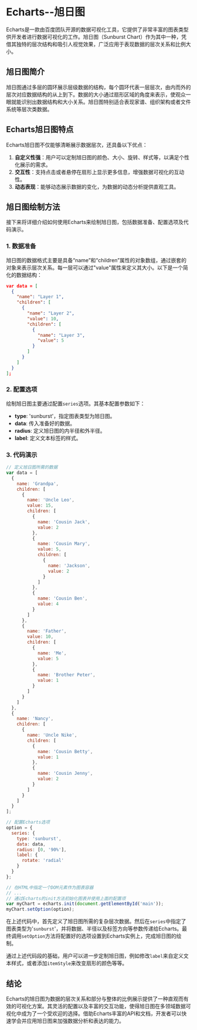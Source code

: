 # Echarts--旭日图

Echarts是一款由百度团队开源的数据可视化工具，它提供了非常丰富的图表类型供开发者进行数据可视化的工作。旭日图（Sunburst Chart）作为其中一种，凭借其独特的层次结构和吸引人视觉效果，广泛应用于表现数据的层次关系和比例大小。

## 旭日图简介

旭日图通过多层的圆环展示层级数据的结构，每个圆环代表一层层次，由内而外的层次对应数据结构的从上到下。数据的大小通过扇形区域的角度来表示，使观众一眼就能识别出数据结构和大小关系。旭日图特别适合表现家谱、组织架构或者文件系统等层次类数据。

## Echarts旭日图特点

Echarts旭日图不仅能够清晰展示数据层次，还具备以下优点：

1. **自定义性强**：用户可以定制旭日图的颜色、大小、旋转、样式等，以满足个性化展示的需求。
2. **交互性**：支持点击或者悬停在扇形上显示更多信息，增强数据可视化的互动性。
3. **动态表现**：能够动态展示数据的变化，为数据的动态分析提供直观工具。

## 旭日图绘制方法

接下来将详细介绍如何使用Echarts来绘制旭日图，包括数据准备、配置选项及代码演示。

### 1. 数据准备

旭日图的数据格式主要是具备“name”和“children”属性的对象数组，通过嵌套的对象来表示层次关系。每一层可以通过"value"属性来定义其大小。以下是一个简化的数据结构：

```json
var data = [
  {
    "name": "Layer 1",
    "children": [
      {
        "name": "Layer 2",
        "value": 10,
        "children": [
          {
            "name": "Layer 3",
            "value": 5
          }
        ]
      }
    ]
  }
];
```

### 2. 配置选项

绘制旭日图主要通过配置`series`选项。其基本配置参数如下：

- **type**: 'sunburst'，指定图表类型为旭日图。
- **data**: 传入准备好的数据。
- **radius**: 定义旭日图的内半径和外半径。
- **label**: 定义文本标签的样式。

### 3. 代码演示

```javascript
// 定义旭日图所需的数据
var data = [
  {
    name: 'Grandpa',
    children: [
      {
        name: 'Uncle Leo',
        value: 15,
        children: [
          {
            name: 'Cousin Jack',
            value: 2
          },
          {
            name: 'Cousin Mary',
            value: 5,
            children: [
              {
                name: 'Jackson',
                value: 2
              }
            ]
          },
          {
            name: 'Cousin Ben',
            value: 4
          }
        ]
      },
      {
        name: 'Father',
        value: 10,
        children: [
          {
            name: 'Me',
            value: 5
          },
          {
            name: 'Brother Peter',
            value: 1
          }
        ]
      }
    ]
  },
  {
    name: 'Nancy',
    children: [
      {
        name: 'Uncle Nike',
        children: [
          {
            name: 'Cousin Betty',
            value: 1
          },
          {
            name: 'Cousin Jenny',
            value: 2
          }
        ]
      }
    ]
  }
];

// 配置Echarts选项
option = {
  series: {
    type: 'sunburst',
    data: data,
    radius: [0, '90%'],
    label: {
      rotate: 'radial'
    }
  }
};

// 在HTML中指定一个DOM元素作为图表容器
// ...
// 通过Echarts的init方法初始化图表并使用上面的配置项
var myChart = echarts.init(document.getElementById('main'));
myChart.setOption(option);
```

在上述代码中，首先定义了旭日图所需的复杂层次数据。然后在`series`中指定了图表类型为'`sunburst`'，并将数据、半径以及标签方向等参数传递给Echarts。最终调用`setOption`方法将配置好的选项设置到Echarts实例上，完成旭日图的绘制。

通过上述代码段的基础，用户可以进一步定制旭日图，例如修改`label`来自定义文本样式，或者添加`itemStyle`来改变扇形的颜色等等。

## 结论

Echarts的旭日图为数据的层次关系和部分与整体的比例展示提供了一种直观而有效的可视化方案。其灵活的配置以及丰富的交互功能，使得旭日图在多领域数据可视化中成为了一个受欢迎的选择。借助Echarts丰富的API和文档，开发者可以快速学会并应用旭日图来加强数据分析和表达的能力。